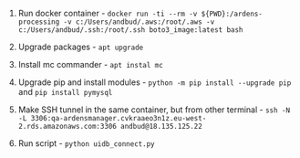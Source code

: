 1. Run docker container - `docker run -ti --rm -v ${PWD}:/ardens-processing -v c:/Users/andbud/.aws:/root/.aws -v c:/Users/andbud/.ssh:/root/.ssh boto3_image:latest bash`

1. Upgrade packages - `apt upgrade`

1. Install mc commander - `apt instal mc`

1. Upgrade pip and install modules - `python -m pip install --upgrade pip` and `pip install pymysql`

1. Make SSH tunnel in the same container, but from other terminal - `ssh -N -L 3306:qa-ardensmanager.cvkraaeo3n1z.eu-west-2.rds.amazonaws.com:3306 andbud@18.135.125.22`

1. Run script - `python uidb_connect.py`